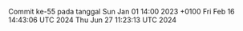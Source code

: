 Commit ke-55 pada tanggal Sun Jan 01 14:00 2023 +0100
Fri Feb 16 14:43:06 UTC 2024
Thu Jun 27 11:23:13 UTC 2024
